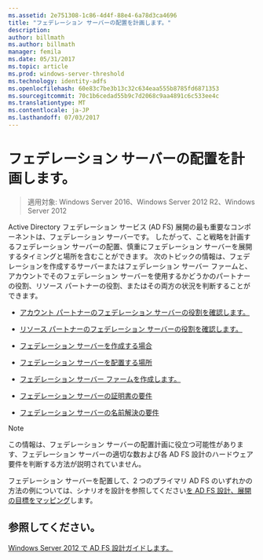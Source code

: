 ```yaml
---
ms.assetid: 2e751308-1c86-4d4f-88e4-6a78d3ca4696
title: "フェデレーション サーバーの配置を計画します。"
description: 
author: billmath
ms.author: billmath
manager: femila
ms.date: 05/31/2017
ms.topic: article
ms.prod: windows-server-threshold
ms.technology: identity-adfs
ms.openlocfilehash: 60e83c7be3b13c32c634eaa555b8785fd6871353
ms.sourcegitcommit: 70c1b6cedad55b9c7d2068c9aa4891c6c533ee4c
ms.translationtype: MT
ms.contentlocale: ja-JP
ms.lasthandoff: 07/03/2017
---
```

# <a name="planning-federation-server-placement"></a>フェデレーション サーバーの配置を計画します。

>適用対象: Windows Server 2016、Windows Server 2012 R2、Windows Server 2012

Active Directory フェデレーション サービス \(AD FS\) 展開の最も重要なコンポーネントは、フェデレーション サーバーです。 したがって、こと戦略を計画するフェデレーション サーバーの配置、慎重にフェデレーション サーバーを展開するタイミングと場所を含むことができます。 次のトピックの情報は、フェデレーションを作成するサーバーまたはフェデレーション サーバー ファームと、アカウントでそのフェデレーション サーバーを使用するかどうかのパートナーの役割、リソース パートナーの役割、またはその両方の状況を判断することができます。  
  
-   [アカウント パートナーのフェデレーション サーバーの役割を確認します。](Review-the-Role-of-the-Federation-Server-in-the-Account-Partner.md)  
  
-   [リソース パートナーのフェデレーション サーバーの役割を確認します。](Review-the-Role-of-the-Federation-Server-in-the-Resource-Partner.md)  
  
-   [フェデレーション サーバーを作成する場合](When-to-Create-a-Federation-Server.md)  
  
-   [フェデレーション サーバーを配置する場所](Where-to-Place-a-Federation-Server.md)  
  
-   [フェデレーション サーバー ファームを作成します。](When-to-Create-a-Federation-Server-Farm.md)  
  
-   [フェデレーション サーバーの証明書の要件](Certificate-Requirements-for-Federation-Servers.md)  
  
-   [フェデレーション サーバーの名前解決の要件](Name-Resolution-Requirements-for-Federation-Servers.md)  
  
> [!NOTE]  
> この情報は、フェデレーション サーバーの配置計画に役立つ可能性があります、フェデレーション サーバーの適切な数および各 AD FS 設計のハードウェア要件を判断する方法が説明されていません。  
  
フェデレーション サーバーを配置して、2 つのプライマリ AD FS のいずれかの方法の例については、シナリオを設計を参照してください[を AD FS 設計、展開の目標をマッピング](Mapping-Your-Deployment-Goals-to-an-AD-FS-Design.md)します。  
  
## <a name="see-also"></a>参照してください。
[Windows Server 2012 で AD FS 設計ガイドします。](AD-FS-Design-Guide-in-Windows-Server-2012.md)

